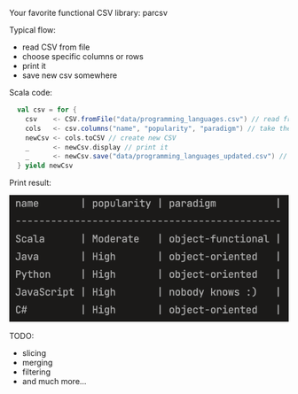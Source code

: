 Your favorite functional CSV library: parcsv

Typical flow:
 - read CSV from file
 - choose specific columns or rows
 - print it
 - save new csv somewhere

Scala code:
```scala
  val csv = for {
    csv    <- CSV.fromFile("data/programming_languages.csv") // read from file
    cols   <- csv.columns("name", "popularity", "paradigm") // take these columns
    newCsv <- cols.toCSV // create new CSV
    _      <- newCsv.display // print it
    _      <- newCsv.save("data/programming_languages_updated.csv") // save new CSV
  } yield newCsv
```



Print result:

![My Image](screenshot.png)

TODO:
 - slicing
 - merging
 - filtering
 - and much more...
